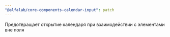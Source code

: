 ```yaml
---
"@alfalab/core-components-calendar-input": patch
---
```


Предотвращает открытие календаря при взаимодействии с элементами вне поля
